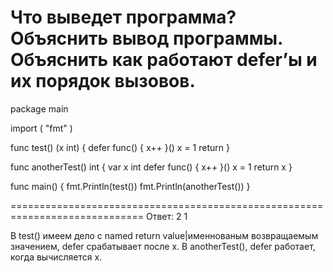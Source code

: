 Что выведет программа? Объяснить вывод программы.
 Объяснить как работают defer’ы и их порядок вызовов.
=====================================================
package main

import (
	"fmt"
)


func test() (x int) {
	defer func() {
		x++
	}()
	x = 1
	return
}


func anotherTest() int {
	var x int
	defer func() {
		x++
	}()
	x = 1
	return x
}


func main() {
	fmt.Println(test())
	fmt.Println(anotherTest())
}

=============================================================================
Ответ: 2 1

В test() имеем дело с named return value|именнованым возвращаемым значением, 
defer срабатывает после x. 
В anotherTest(), defer работает, когда вычисляется x.




